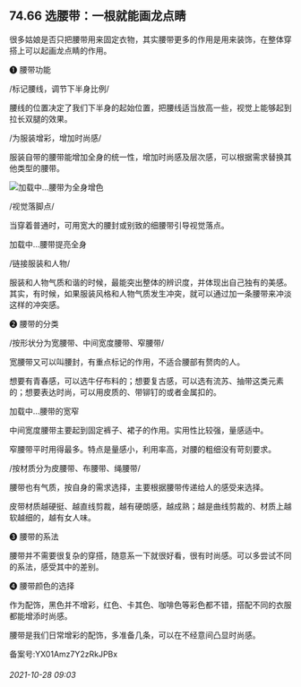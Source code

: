 ## 74.66 选腰带：一根就能画龙点睛
很多姑娘是否只把腰带用来固定衣物，其实腰带更多的作用是用来装饰，在整体穿搭上可以起画龙点睛的作用。



❶
 腰带功能
 



/标记腰线，调节下半身比例/
 



腰线的位置决定了我们下半身的起始位置，把腰线适当放高一些，视觉上能够起到拉长双腿的效果。



/为服装增彩，增加时尚感/
 



服装自带的腰带能增加全身的统一性，增加时尚感及层次感，可以根据需求替换其他类型的腰带。



![](https://pic4.zhimg.com/v2-0eb829e2ba3c8adb1fcb9002d3e49330.webp)加载中...腰带为全身增色
 



/视觉落脚点/
 



当穿着普通时，可用宽大的腰封或别致的细腰带引导视觉落点。



![]()加载中...腰带提亮全身
 



/链接服装和人物/
 



服装和人物气质和谐的时候，最能突出整体的辨识度，并体现出自己独有的美感。其实，有时候，如果服装风格和人物气质发生冲突，就可以通过加一条腰带来冲淡这样的冲突感。



❷
 腰带的分类
 



/按形状分为宽腰带、中间宽度腰带、窄腰带/
 



宽腰带又可以叫腰封，有重点标记的作用，不适合腰部有赘肉的人。



想要有青春感，可以选牛仔布料的；想要复古感，可以选有流苏、抽带这类元素的；想要表达时尚，可以用皮质的、带铆钉的或者金属扣的。



![]()加载中...腰带的宽窄
 



中间宽度腰带主要起到固定裤子、裙子的作用。实用性比较强，量感适中。



窄腰带平时用得最多。特点是量感小，利用率高，对腰的粗细没有苛刻要求。



/按材质分为皮腰带、布腰带、绳腰带/
 



腰带也有气质，按自身的需求选择，主要根据腰带传递给人的感受来选择。



皮带材质越硬挺、越直线剪裁，越有硬朗感，越成熟；越是曲线剪裁的、材质上越软越细的，越有女人味。



❸
 腰带的系法
 



腰带并不需要很复杂的穿搭，随意系一下就很好看，很有时尚感。可以多尝试不同的系法，感受其中的差别。



❹
 腰带颜色的选择
 



作为配饰，黑色并不增彩，红色、卡其色、咖啡色等彩色都不错，搭配不同的衣服都能增添时尚感。



腰带是我们日常增彩的配饰，多准备几条，可以在不经意间凸显时尚感。



备案号:YX01Amz7Y2zRkJPBx


###### 2021-10-28 09:03
